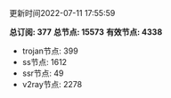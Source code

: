 更新时间2022-07-11 17:55:59

**总订阅: 377**
**总节点: 15573**
**有效节点: 4338**
- trojan节点: 399
- ss节点: 1612
- ssr节点: 49
- v2ray节点: 2278
